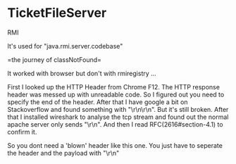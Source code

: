 TicketFileServer
================

RMI

It's used for "java.rmi.server.codebase"

=the journey of classNotFound=

It worked with browser but don't with rmiregistry ...

First I looked up the HTTP Header from Chrome F12. 
The HTTP response header was messed up with unreadable code.
So I figured out you need to specify the end of the header.
After that I have google a bit on Stackoverflow and found something with "\r\n\r\n".
But it's still broken. After that I installed wireshark to analyse 
the tcp stream and found out the normal apache server only sends "\r\n".
And then I read RFC(2616#section-4.1) to confirm it.

So you dont need a 'blown' header like this one.
You just have to seperate the header and the payload with "\r\n"


